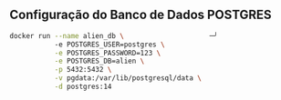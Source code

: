 ## Configuração do Banco de Dados POSTGRES

```bash
docker run --name alien_db \                     ─╯
           -e POSTGRES_USER=postgres \
           -e POSTGRES_PASSWORD=123 \
           -e POSTGRES_DB=alien \
           -p 5432:5432 \
           -v pgdata:/var/lib/postgresql/data \
           -d postgres:14
```


